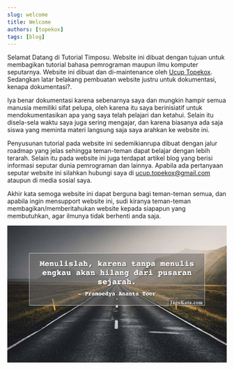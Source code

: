 ```yaml
---
slug: welcome
title: Welcome
authors: [topekox]
tags: [blog]
---
```


Selamat Datang di Tutorial Timposu. Website ini dibuat dengan tujuan untuk membagikan tutorial bahasa pemrograman maupun ilmu komputer seputarnya. Website ini dibuat dan di-maintenance oleh [Ucup Topekox](https://topekox.github.io/). Sedangkan latar belakang pembuatan website justru untuk dokumentasi, kenapa dokumentasi?. 

<!--truncate-->

Iya benar dokumentasi karena sebenarnya saya dan mungkin hampir semua manusia memiliki sifat pelupa, oleh karena itu saya berinisiatif untuk mendokumentasikan apa yang saya telah pelajari dan ketahui. Selain itu disela-sela waktu saya juga sering mengajar, dan karena biasanya ada saja siswa yang meminta materi langsung saja saya arahkan ke website ini.

Penyusunan tutorial pada website ini sedemikianrupa dibuat dengan jalur roadmap yang jelas sehingga teman-teman dapat belajar dengan lebih terarah. Selain itu pada website ini juga terdapat artikel blog yang berisi informasi seputar dunia pemrograman dan lainnya. Apabila ada pertanyaan seputar website ini silahkan hubungi saya di ucup.topekox@gmail.com ataupun di media sosial saya.

Akhir kata semoga website ini dapat berguna bagi teman-teman semua, dan apabila ingin mensupport website ini, sudi kiranya teman-teman membagikan/memberitahukan website kepada siapapun yang membutuhkan, agar ilmunya tidak berhenti anda saja.

![Quotes](menulis.jpg)